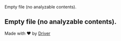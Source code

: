 <!--------------------------------------------------------------------------------->
<!-- IMPORTANT: This file is auto-generated by Driver (https://driver.ai). -------->
<!-- Manual edits may be overwritten on future commits. --------------------------->
<!--------------------------------------------------------------------------------->

Empty file (no analyzable contents).

Empty file (no analyzable contents).
---
Made with ❤️ by [Driver](https://www.driver.ai/)
